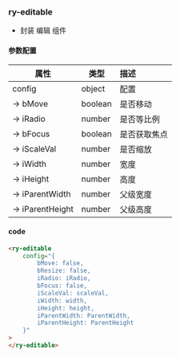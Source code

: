 ### ry-editable

*   封装 编辑 组件

#### 参数配置

| 属性             | 类型     | 描述           |
| -----------      | -------- | :------------- |
| config           | object   | 配置           |
| -> bMove         | boolean  | 是否移动       |
| -> iRadio        | number   | 是否等比例     |
| -> bFocus        | boolean  | 是否获取焦点   |
| -> iScaleVal     | number   | 是否缩放       |
| -> iWidth        | number   | 宽度           |
| -> iHeight       | number   | 高度           |
| -> iParentWidth  | number   | 父级宽度       |
| -> iParentHeight | number   | 父级高度       |

#### code

```html
<ry-editable
    config="{
        bMove: false,
        bResize: false,
        iRadio: iRadio,
        bFocus: false,
        iScaleVal: scaleVal,
        iWidth: width,
        iHeight: height,
        iParentWidth: ParentWidth,
        iParentHeight: ParentHeight
    }"
>
</ry-editable>
```

```javascript

```
